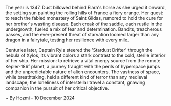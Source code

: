 
The year is 1347.  Dust billowed behind Elara's horse as she urged it onward, the setting sun painting the rolling hills of France a fiery orange. Her quest: to reach the fabled monastery of Saint Gildas, rumored to hold the cure for her brother's wasting disease.  Each creak of the saddle, each rustle in the undergrowth, fueled a mix of fear and determination. Bandits, treacherous passes, and the ever-present threat of starvation loomed larger than any dragon in a fairytale, testing her resilience with every mile.


Centuries later, Captain Ryla steered the 'Stardust Drifter' through the nebula of Xylos, its vibrant colors a stark contrast to the cold, sterile interior of her ship.  Her mission: to retrieve a vital energy source from the remote Kepler-186f planet, a journey fraught with the perils of hyperspace jumps and the unpredictable nature of alien encounters.  The vastness of space, while breathtaking, held a different kind of terror than any medieval landscape;  the loneliness of interstellar travel a constant, gnawing companion in the pursuit of her critical objective.

~ By Hozmi - 10 December 2024
